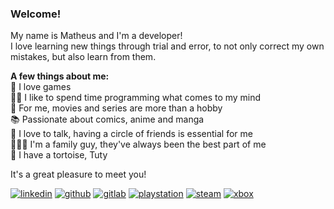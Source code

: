 ### Welcome!

My name is Matheus and I'm a developer!<br>
I love learning new things through trial and error, to not only correct my own mistakes, but also learn from them.

**A few things about me:**<br>
👾 I love games<br>
👨‍💻 I like to spend time programming what comes to my mind<br>
🎥 For me, movies and series are more than a hobby<br>
📚 Passionate about comics, anime and manga<br>
💬 I love to talk, having a circle of friends is essential for me<br>
👨‍👩‍👦 I'm a family guy, they've always been the best part of me<br>
🐢 I have a tortoise, Tuty<br>

It's a great pleasure to meet you!

[![linkedin](https://img.shields.io/badge/LinkedIn-1A1B27?style=for-the-badge&logo=linkedin&logoColor=70A5FD)](https://www.linkedin.com/in/polillo/)
[![github](https://img.shields.io/badge/GitHub-1A1B27?style=for-the-badge&logo=github&logoColor=70A5FD)](https://github.com/matheusmpolillo/)
[![gitlab](https://img.shields.io/badge/GitLab-1A1B27?style=for-the-badge&logo=gitlab&logoColor=70A5FD)](https://gitlab.com/matheusmpolillo/)
[![playstation](https://img.shields.io/badge/PlayStation-1A1B27?style=for-the-badge&logo=playstation&logoColor=70A5FD)](https://psnprofiles.com/Math_Polillo)
[![steam](https://img.shields.io/badge/Steam-1A1B27?style=for-the-badge&logo=steam&logoColor=70A5FD)](https://steamcommunity.com/id/polillo/)
[![xbox](https://img.shields.io/badge/Xbox-1A1B27?style=for-the-badge&logo=xbox&logoColor=70A5FD)](http://live.xbox.com/Profile?Gamertag=MathPolillo)
